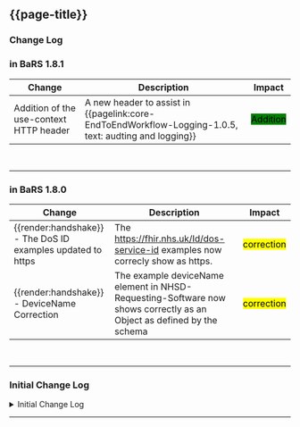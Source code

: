 <div class="bars-blg-expander">
<div class="bars-blg-expander-entry" id="v1.0.0">

## {{page-title}}

### Change Log

### in BaRS 1.8.1

| Change                                       | Description                                                         | Impact |
|----------------------------------------------|---------------------------------------------------------------------|--------|
| Addition of the use-context HTTP header     | A new header to assist in {{pagelink:core-EndToEndWorkflow-Logging-1.0.5, text: audting and logging}}   | <mark style="background-color: Green">Addition</mark>    |

<br>
<hr>

### in BaRS 1.8.0

| Change                                       | Description                                                         | Impact |
|----------------------------------------------|---------------------------------------------------------------------|--------|
| <div class="imgHandshake">{{render:handshake}}</div> - The DoS ID examples updated to https      | The https://fhir.nhs.uk/Id/dos-service-id examples now correcly show as https.  | <mark style="background-color: Yellow">correction</mark>    |
| <div class="imgHandshake">{{render:handshake}}</div> - DeviceName Correction  | The example deviceName element in NHSD-Requesting-Software now shows correctly as an Object as defined by the schema | <mark style="background-color: Yellow">correction</mark>    |


<br>
<hr>

### Initial Change Log

<details>
    <summary>Initial Change Log</summary>

| Change                                       | Description                                                         | Impact |
|----------------------------------------------|---------------------------------------------------------------------|--------|
| Additions to Headers and requirements change | Additional header item and requirement changes for existing headers |  <mark style="background-color: #ff8080">breaking</mark> <mark style="background-color: Yellow">correction</mark>      |
| Additions and changes to query parameters    | New parameters and format changes to existing parameters            |  <mark style="background-color: #ff8080">breaking</mark> <mark style="background-color: Yellow">correction</mark>      |
| Guidance and QoL changes                     | Guidance updates and corrections                                    |  <mark style="background-color: Yellow">correction</mark>      |
| General                                      | Corrections and general changes.                                    |  <mark style="background-color: Yellow">correction</mark>      |



This Section will list all updates to the BaRS API Specification within the 1.0.0 major release.

This Change log and the specification will be published in preparation for post the March 2023 post private beta release.

#### Headers

**The Accept Header must now include a version. The version is mandatory, the specification now shows the Accept header as mandatory to reflect this.** 

```json
--header 'Accept: application/fhir+json; version=1.0.0-beta'
```

<div class="imgHandshake">{{render:handshake}}</div> &nbsp; <b>The following Access Control headers have been made mandatory where they are currently included.</b></br></br>

* NHSD-End-User-Organisation (<span style="color:red">Required</span>)
* NHSD-Requesting-Software (<span style="color:red">Required</span>)

<div class="imgHandshake">{{render:handshake}}</div> &nbsp; <b>The following Access Control headers have been reintroduced to the GET /metadata and GET /MessageDefinition endpoints. For consistency, the mandated items match other endpoints.</b></br></br>

* NHSD-End-User-Organisation (<span style="color:red">Required</span>)
* NHSD-Requesting-Software (<span style="color:red">Required</span>)
* NHSD-Requesting-Practitioner

#### Parameters

**The following parameter has been added to the GET /ServiceRequest endpoint to support searching by identifiers.**

* ServiceRequest.identifier
    * This will be a unique booking reference number/identifier of a referral, or a unique UUID/GUID for the referral. This is not the same as the ServiceRequest.id

**The context parameter for GET /MessageDefinition now allows a preferred system|value format, as opposed to a value.**

    /MessageDefinition?context=http://fhir.nhs.uk/Id/dos-service-id|2000099999

#### Guidance and QOL
**The descriptions and guidance for all Access Control headers have been expanded.**
* NHSD-End-User-Organisation (<span style="color:red">Required</span>)
* NHSD-Requesting-Software (<span style="color:red">Required</span>)
* NHSD-Requesting-Practitioner

**The description and guidance for _include parameters on GET /Slot has been expanded.**
* expressions have been added for clarity.
* minimum usage guidance added.

**A simplified diagram has been added to clarify the description of the end-to-end process in the API overview.**

<div class="imgHandshake">{{render:handshake}}</div> &nbsp; <b>Identified typos and spelling mistakes have been corrected.</b></br></br>

**The description and guidance for GET /metadata has been expanded.**
* usage and expected content has been added.
* guidance on obtaining the BaRS Proxy CapabilityStatement has been Added.

#### General

**The API Spec Version has been uplifted to 1.0.0**

**BaRS Proxy production URL has been added to the [Environments and Testing](https://digital.nhs.uk/developer/api-catalogue/booking-and-referral-fhir/v1_0_0#api-description__environments-and-testing) section.**

**The error handling link now correctly refers to the BaRS Core {{pagelink: design-core, text: implementation guidance}}.**

<div class="imgHandshake">{{render:handshake}}</div> &nbsp; <b>Broken links within the Specifications schema examples have been rectified.</b></br></br>

**Broken links to the BaRS Standard documentation have been rectified.**

<div class="imgHandshake">{{render:handshake}}</div> &nbsp; <b>Examples included within the Specifications files have been updated for clarity.</b></br></br>

<div class="imgHandshake">{{render:handshake}}</div> &nbsp; <b>Examples referenced by the Specification have been updated for clarity.</b></br></br>

**The production environment is now listed in the Specification.**

**The API is now described as in production beta.**

</details>

</div>
</div>

<hr>
<br>

